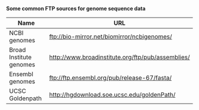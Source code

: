 **Some common FTP sources for genome sequence data**

| Name | URL |
|---|---|
|NCBI genomes |	ftp://bio-mirror.net/biomirror/ncbigenomes/ |
| Broad Institute genomes | http://www.broadinstitute.org/ftp/pub/assemblies/ |
| Ensembl genomes	| ftp://ftp.ensembl.org/pub/release-67/fasta/ |
| UCSC Goldenpath	| http://hgdownload.soe.ucsc.edu/goldenPath/ |



